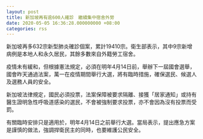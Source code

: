 ```yaml
---
layout: post
title: 新加坡再有逾600人確診　繼續集中宿舍外勞
date: 2020-05-05 16:36:28.000000000 +08:00
categories: rss
---
```


新加坡再多632宗新型肺炎確診個案，累計19410宗。衛生部表示，其中9宗新增病例是本地人和永久居民，其餘多數來自外籍勞工宿舍。

疫情未有緩和，但根據憲法規定，必須在明年4月14日前，舉辦下一屆國會選舉，國會昨天通過法案，萬一在疫情期間舉行大選，將有臨時措施，確保選民、候選人及選務人員的安全。

新加坡法律規定，國民必須投票，法案保障被要求隔離、接獲「居家通知」或持有醫生證明急性呼吸道感染的選民，不會被強制要求投票，亦不會因為沒有投票而受罰。

有關臨時安排只是適用於，明年4月14日之前舉行大選。當局表示，提出應急方案是謹慎的做法，強調捍衛民主的同時，也要維護公民安全。
